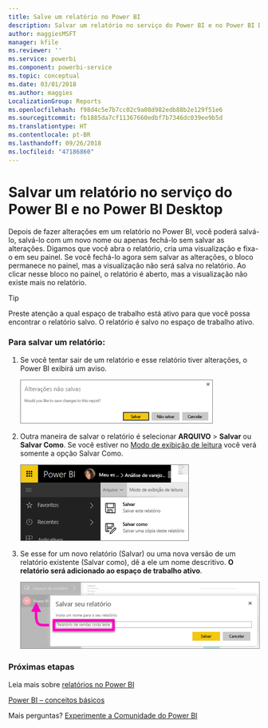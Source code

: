 ```yaml
---
title: Salve um relatório no Power BI
description: Salvar um relatório no serviço do Power BI e no Power BI Desktop
author: maggiesMSFT
manager: kfile
ms.reviewer: ''
ms.service: powerbi
ms.component: powerbi-service
ms.topic: conceptual
ms.date: 03/01/2018
ms.author: maggies
LocalizationGroup: Reports
ms.openlocfilehash: f98d4c5e7b7cc02c9a08d982edb88b2e129f51e6
ms.sourcegitcommit: fb1885da7cf11367660edbf7b7346dc039ee9b5d
ms.translationtype: HT
ms.contentlocale: pt-BR
ms.lasthandoff: 09/26/2018
ms.locfileid: "47186860"
---
```

# <a name="save-a-report-in-power-bi-service-and-power-bi-desktop"></a>Salvar um relatório no serviço do Power BI e no Power BI Desktop
Depois de fazer alterações em um relatório no Power BI, você poderá salvá-lo, salvá-lo com um novo nome ou apenas fechá-lo sem salvar as alterações. Digamos que você abra o relatório, cria uma visualização e fixa-o em seu painel. Se você fechá-lo agora sem salvar as alterações, o bloco permanece no painel, mas a visualização não será salva no relatório. Ao clicar nesse bloco no painel, o relatório é aberto, mas a visualização não existe mais no relatório.

> [!TIP]
> Preste atenção a qual espaço de trabalho está ativo para que você possa encontrar o relatório salvo. O relatório é salvo no espaço de trabalho ativo.
> 
> 

### <a name="to-save-a-report"></a>Para salvar um relatório:
1. Se você tentar sair de um relatório e esse relatório tiver alterações, o Power BI exibirá um aviso.
   
   ![Salvar alterações](media/service-report-save/power-bi-unsaved.png)
2. Outra maneira de salvar o relatório é selecionar **ARQUIVO** \> **Salvar** ou **Salvar Como**. Se você estiver no [Modo de exibição de leitura](consumer/end-user-reading-view.md) você verá somente a opção Salvar Como. 
   
   ![Salvar relatório](media/service-report-save/power-bi-save-new.png)
3. Se esse for um novo relatório (Salvar) ou uma nova versão de um relatório existente (Salvar como), dê a ele um nome descritivo.  **O relatório será adicionado ao espaço de trabalho ativo**.
   
    ![nomear o relatório](media/service-report-save/power-bi-save-dialog.png)

### <a name="next-steps"></a>Próximas etapas
Leia mais sobre [relatórios no Power BI](consumer/end-user-reports.md)

[Power BI – conceitos básicos](consumer/end-user-basic-concepts.md)

Mais perguntas? [Experimente a Comunidade do Power BI](http://community.powerbi.com/)

